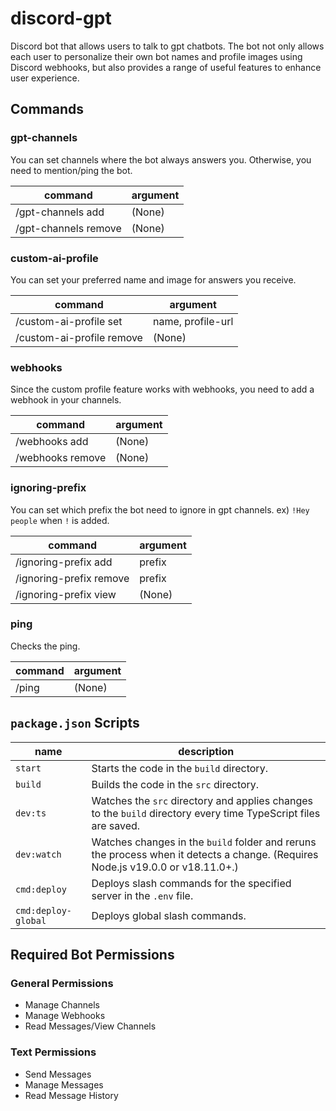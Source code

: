 # discord-gpt
Discord bot that allows users to talk to gpt chatbots. The bot not only allows each user to personalize their own bot names and profile images using Discord webhooks, but also provides a range of useful features to enhance user experience.


## Commands
### gpt-channels
You can set channels where the bot always answers you.
Otherwise, you need to mention/ping the bot.

| command              | argument |
| -------------------- | -------- |
| /gpt-channels add    | (None)   |
| /gpt-channels remove | (None)   |

### custom-ai-profile
You can set your preferred name and image for answers you receive.

| command                   | argument          | 
| ------------------------- | ----------------- |
| /custom-ai-profile set    | name, profile-url |
| /custom-ai-profile remove | (None)            |

### webhooks
Since the custom profile feature works with webhooks, you need to add a webhook in your channels.

| command          | argument |
| ---------------- | -------- |
| /webhooks add    | (None)   |
| /webhooks remove | (None)   |

### ignoring-prefix
You can set which prefix the bot need to ignore in gpt channels. ex) `!Hey people` when `!` is added.

| command                 | argument |
| ----------------------- | -------- |
| /ignoring-prefix add    | prefix   |
| /ignoring-prefix remove | prefix   |
| /ignoring-prefix view   | (None)   |

### ping
Checks the ping.

| command | argument |
| ------- | -------- |
| /ping   | (None)   |


## `package.json` Scripts
| name                | description                                                                                                                     |
| ------------------- | ------------------------------------------------------------------------------------------------------------------------------- |
| `start`             | Starts the code in the `build` directory.                                                                                       |
| `build`             | Builds the code in the `src` directory.                                                                                         |
| `dev:ts`            | Watches the `src` directory and applies changes to the `build` directory every time TypeScript files are saved.                 |
| `dev:watch`         | Watches changes in the `build` folder and reruns the process when it detects a change. (Requires Node.js v19.0.0 or v18.11.0+.) |
| `cmd:deploy`        | Deploys slash commands for the specified server in the `.env` file.                                                             |
| `cmd:deploy-global` | Deploys global slash commands.                                                                                                  |


## Required Bot Permissions
### General Permissions
- Manage Channels
- Manage Webhooks
- Read Messages/View Channels

### Text Permissions
- Send Messages
- Manage Messages
- Read Message History